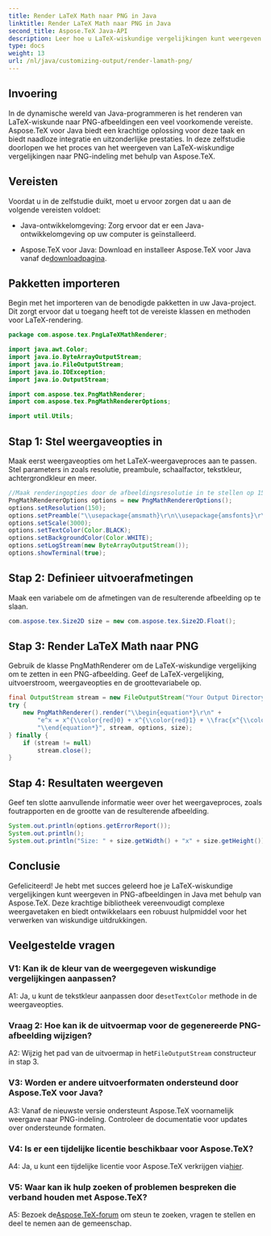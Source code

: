 ```yaml
---
title: Render LaTeX Math naar PNG in Java
linktitle: Render LaTeX Math naar PNG in Java
second_title: Aspose.TeX Java-API
description: Leer hoe u LaTeX-wiskundige vergelijkingen kunt weergeven in PNG-afbeeldingen in Java met Aspose.TeX. Stapsgewijze handleiding voor naadloze integratie en uitzonderlijke prestaties.
type: docs
weight: 13
url: /nl/java/customizing-output/render-lamath-png/
---
```

## Invoering

In de dynamische wereld van Java-programmeren is het renderen van LaTeX-wiskunde naar PNG-afbeeldingen een veel voorkomende vereiste. Aspose.TeX voor Java biedt een krachtige oplossing voor deze taak en biedt naadloze integratie en uitzonderlijke prestaties. In deze zelfstudie doorlopen we het proces van het weergeven van LaTeX-wiskundige vergelijkingen naar PNG-indeling met behulp van Aspose.TeX.

## Vereisten

Voordat u in de zelfstudie duikt, moet u ervoor zorgen dat u aan de volgende vereisten voldoet:

- Java-ontwikkelomgeving: Zorg ervoor dat er een Java-ontwikkelomgeving op uw computer is geïnstalleerd.

-  Aspose.TeX voor Java: Download en installeer Aspose.TeX voor Java vanaf de[downloadpagina](https://releases.aspose.com/tex/java/).

## Pakketten importeren

Begin met het importeren van de benodigde pakketten in uw Java-project. Dit zorgt ervoor dat u toegang heeft tot de vereiste klassen en methoden voor LaTeX-rendering.

```java
package com.aspose.tex.PngLaTeXMathRenderer;

import java.awt.Color;
import java.io.ByteArrayOutputStream;
import java.io.FileOutputStream;
import java.io.IOException;
import java.io.OutputStream;

import com.aspose.tex.PngMathRenderer;
import com.aspose.tex.PngMathRendererOptions;

import util.Utils;
```

## Stap 1: Stel weergaveopties in

Maak eerst weergaveopties om het LaTeX-weergaveproces aan te passen. Stel parameters in zoals resolutie, preambule, schaalfactor, tekstkleur, achtergrondkleur en meer.

```java
//Maak renderingopties door de afbeeldingsresolutie in te stellen op 150 dpi.
PngMathRendererOptions options = new PngMathRendererOptions();
options.setResolution(150);
options.setPreamble("\\usepackage{amsmath}\r\n\\usepackage{amsfonts}\r\n\\usepackage{amssymb}\r\n\\usepackage{color}");
options.setScale(3000);
options.setTextColor(Color.BLACK);
options.setBackgroundColor(Color.WHITE);
options.setLogStream(new ByteArrayOutputStream());
options.showTerminal(true);
```

## Stap 2: Definieer uitvoerafmetingen

Maak een variabele om de afmetingen van de resulterende afbeelding op te slaan.

```java
com.aspose.tex.Size2D size = new com.aspose.tex.Size2D.Float();
```

## Stap 3: Render LaTeX Math naar PNG

Gebruik de klasse PngMathRenderer om de LaTeX-wiskundige vergelijking om te zetten in een PNG-afbeelding. Geef de LaTeX-vergelijking, uitvoerstroom, weergaveopties en de groottevariabele op.

```java
final OutputStream stream = new FileOutputStream("Your Output Directory" + "math-formula.png");
try {
    new PngMathRenderer().render("\\begin{equation*}\r\n" +
        "e^x = x^{\\color{red}0} + x^{\\color{red}1} + \\frac{x^{\\color{red}2}}{2} + \\frac{x^{\\color{red}3}}{6} + \\cdots = \\sum_{n\\geq 0} \\frac{x^{\\color{red}n}}{n!}\r\n" +
        "\\end{equation*}", stream, options, size);
} finally {
    if (stream != null)
        stream.close();
}
```

## Stap 4: Resultaten weergeven

Geef ten slotte aanvullende informatie weer over het weergaveproces, zoals foutrapporten en de grootte van de resulterende afbeelding.

```java
System.out.println(options.getErrorReport());
System.out.println();
System.out.println("Size: " + size.getWidth() + "x" + size.getHeight());
```

## Conclusie

Gefeliciteerd! Je hebt met succes geleerd hoe je LaTeX-wiskundige vergelijkingen kunt weergeven in PNG-afbeeldingen in Java met behulp van Aspose.TeX. Deze krachtige bibliotheek vereenvoudigt complexe weergavetaken en biedt ontwikkelaars een robuust hulpmiddel voor het verwerken van wiskundige uitdrukkingen.

## Veelgestelde vragen

### V1: Kan ik de kleur van de weergegeven wiskundige vergelijkingen aanpassen?

 A1: Ja, u kunt de tekstkleur aanpassen door de`setTextColor` methode in de weergaveopties.

### Vraag 2: Hoe kan ik de uitvoermap voor de gegenereerde PNG-afbeelding wijzigen?

 A2: Wijzig het pad van de uitvoermap in het`FileOutputStream` constructeur in stap 3.

### V3: Worden er andere uitvoerformaten ondersteund door Aspose.TeX voor Java?

A3: Vanaf de nieuwste versie ondersteunt Aspose.TeX voornamelijk weergave naar PNG-indeling. Controleer de documentatie voor updates over ondersteunde formaten.

### V4: Is er een tijdelijke licentie beschikbaar voor Aspose.TeX?

 A4: Ja, u kunt een tijdelijke licentie voor Aspose.TeX verkrijgen via[hier](https://purchase.aspose.com/temporary-license/).

### V5: Waar kan ik hulp zoeken of problemen bespreken die verband houden met Aspose.TeX?

 A5: Bezoek de[Aspose.TeX-forum](https://forum.aspose.com/c/tex/47) om steun te zoeken, vragen te stellen en deel te nemen aan de gemeenschap.